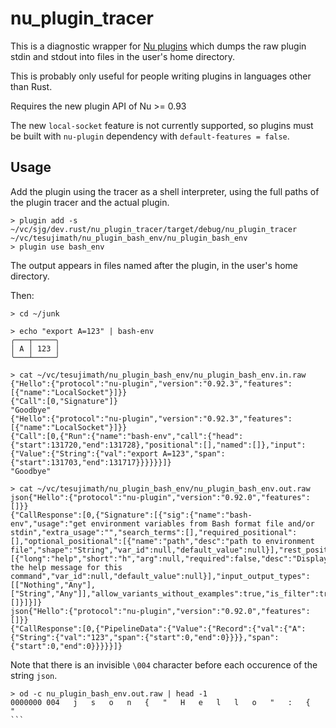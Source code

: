 # nu_plugin_tracer

This is a diagnostic wrapper for [Nu plugins](https://www.nushell.sh/book/plugins.html) which dumps the raw plugin stdin and stdout into files in the user's home directory.

This is probably only useful for people writing plugins in languages other than Rust.

Requires the new plugin API of Nu >= 0.93

The new `local-socket` feature is not currently supported, so plugins must be built with `nu-plugin` dependency with `default-features = false`.

## Usage

Add the plugin using the tracer as a shell interpreter, using the full paths of the plugin tracer and the actual plugin.

```
> plugin add -s ~/vc/sjg/dev.rust/nu_plugin_tracer/target/debug/nu_plugin_tracer ~/vc/tesujimath/nu_plugin_bash_env/nu_plugin_bash_env
> plugin use bash_env
```

The output appears in files named after the plugin, in the user's home directory.

Then:
```
> cd ~/junk

> echo "export A=123" | bash-env
╭───┬─────╮
│ A │ 123 │
╰───┴─────╯

> cat ~/vc/tesujimath/nu_plugin_bash_env/nu_plugin_bash_env.in.raw
{"Hello":{"protocol":"nu-plugin","version":"0.92.3","features":[{"name":"LocalSocket"}]}}
{"Call":[0,"Signature"]}
"Goodbye"
{"Hello":{"protocol":"nu-plugin","version":"0.92.3","features":[{"name":"LocalSocket"}]}}
{"Call":[0,{"Run":{"name":"bash-env","call":{"head":{"start":131720,"end":131728},"positional":[],"named":[]},"input":{"Value":{"String":{"val":"export A=123","span":{"start":131703,"end":131717}}}}}}]}
"Goodbye"

> cat ~/vc/tesujimath/nu_plugin_bash_env/nu_plugin_bash_env.out.raw
json{"Hello":{"protocol":"nu-plugin","version":"0.92.0","features":[]}}
{"CallResponse":[0,{"Signature":[{"sig":{"name":"bash-env","usage":"get environment variables from Bash format file and/or stdin","extra_usage":"","search_terms":[],"required_positional":[],"optional_positional":[{"name":"path","desc":"path to environment file","shape":"String","var_id":null,"default_value":null}],"rest_positional":null,"named":[{"long":"help","short":"h","arg":null,"required":false,"desc":"Display the help message for this command","var_id":null,"default_value":null}],"input_output_types":[["Nothing","Any"],["String","Any"]],"allow_variants_without_examples":true,"is_filter":true,"creates_scope":false,"allows_unknown_args":false,"category":"Env"},"examples":[]}]}]}
json{"Hello":{"protocol":"nu-plugin","version":"0.92.0","features":[]}}
{"CallResponse":[0,{"PipelineData":{"Value":{"Record":{"val":{"A":{"String":{"val":"123","span":{"start":0,"end":0}}}},"span":{"start":0,"end":0}}}}}]}
```

Note that there is an invisible `\004` character before each occurence of the string `json`.

````
> od -c nu_plugin_bash_env.out.raw | head -1
0000000 004   j   s   o   n   {   "   H   e   l   l   o   "   :   {   "
```
